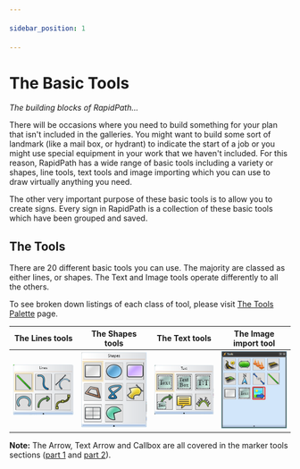 ```yaml
---

sidebar_position: 1

---
```

# The Basic Tools

*The building blocks of RapidPath...*

There will be occasions where you need to build something for your plan that isn't included in the galleries. You might want to build some sort of landmark (like a mail box, or hydrant) to indicate the start of a job or you might use special equipment in your work that we haven't included. For this reason, RapidPath has a wide range of basic tools including a variety or shapes, line tools, text tools and image importing which you can use to draw virtually anything you need.

The other very important purpose of these basic tools is to allow you to create signs. Every sign in RapidPath is a collection of these basic tools which have been grouped and saved.

## The Tools

There are 20 different basic tools you can use. The majority are classed as either lines, or shapes. The Text and Image tools operate differently to all the others.

To see broken down listings of each class of tool, please visit [The Tools Palette](/docs/rapidplan/the-RapidPath-screen/the-tools-palette.md) page.

|The **Lines tools**|The **Shapes tools**|The **Text tools**  |The **Image import tool**|
|----------------------------------|------------------------------------|----------------------------------|----------------------------------------|
| ![Lines](./assets/Lines.png)         | ![Shapes](./assets/Shapes.png)          | ![Text](./assets/Text.png)          | ![Image](./assets/Image.png)               |

**Note:** The Arrow, Text Arrow and Callbox are all covered in the marker tools sections ([part 1](/docs/rapidplan/the-marker-tools/the-six-distance-markers-pt1.md) and [part 2](/docs/rapidplan/the-marker-tools/the-six-distance-markers-pt2.md)).
